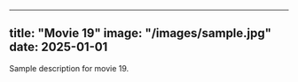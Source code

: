 
---
title: "Movie 19"
image: "/images/sample.jpg"
date: 2025-01-01
---
Sample description for movie 19.

